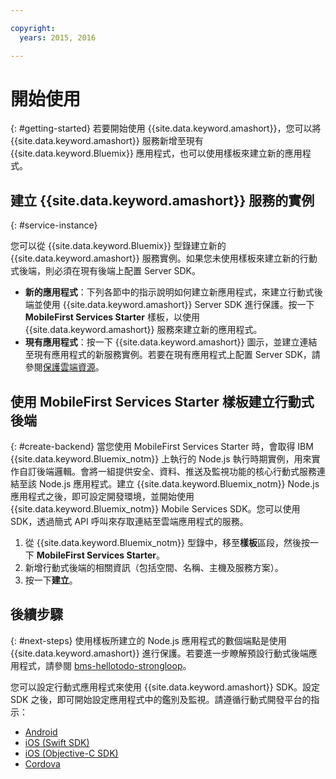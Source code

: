 ```yaml
---

copyright:
  years: 2015, 2016

---
```


# 開始使用
{: #getting-started}
若要開始使用 {{site.data.keyword.amashort}}，您可以將 {{site.data.keyword.amashort}} 服務新增至現有 {{site.data.keyword.Bluemix}} 應用程式，也可以使用樣板來建立新的應用程式。  

## 建立 {{site.data.keyword.amashort}} 服務的實例
{: #service-instance}

您可以從 {{site.data.keyword.Bluemix}} 型錄建立新的 {{site.data.keyword.amashort}} 服務實例。如果您未使用樣板來建立新的行動式後端，則必須在現有後端上配置 Server SDK。


  * **新的應用程式**：下列各節中的指示說明如何建立新應用程式，來建立行動式後端並使用 {{site.data.keyword.amashort}} Server SDK 進行保護。按一下 **MobileFirst Services Starter** 樣板，以使用 {{site.data.keyword.amashort}} 服務來建立新的應用程式。
  * **現有應用程式**：按一下 {{site.data.keyword.amashort}} 圖示，並建立連結至現有應用程式的新服務實例。若要在現有應用程式上配置 Server SDK，請參閱[保護雲端資源](protecting-resources.html)。


## 使用 MobileFirst Services Starter 樣板建立行動式後端
{: #create-backend}
當您使用 MobileFirst Services Starter 時，會取得 IBM {{site.data.keyword.Bluemix_notm}} 上執行的 Node.js 執行時期實例，用來實作自訂後端邏輯。會將一組提供安全、資料、推送及監視功能的核心行動式服務連結至該 Node.js 應用程式。建立 {{site.data.keyword.Bluemix_notm}} Node.js 應用程式之後，即可設定開發環境，並開始使用 {{site.data.keyword.Bluemix_notm}} Mobile Services SDK。您可以使用 SDK，透過簡式 API 呼叫來存取連結至雲端應用程式的服務。

1. 從 {{site.data.keyword.Bluemix_notm}} 型錄中，移至**樣板**區段，然後按一下 **MobileFirst Services Starter**。
1. 新增行動式後端的相關資訊（包括空間、名稱、主機及服務方案）。
1. 按一下**建立**。



## 後續步驟
{: #next-steps}
使用樣板所建立的 Node.js 應用程式的數個端點是使用 {{site.data.keyword.amashort}} 進行保護。若要進一步瞭解預設行動式後端應用程式，請參閱 [bms-hellotodo-strongloop](https://github.com/ibm-bluemix-mobile-services/bms-hellotodo-strongloop)。

您可以設定行動式應用程式來使用 {{site.data.keyword.amashort}} SDK。設定 SDK 之後，即可開始設定應用程式中的鑑別及監視。請遵循行動式開發平台的指示：

* [Android](getting-started-android.html)
* [iOS (Swift SDK)](getting-started-ios.html)
* [iOS (Objective-C SDK)](getting-started-ios.html)
* [Cordova](getting-started-cordova.html)
